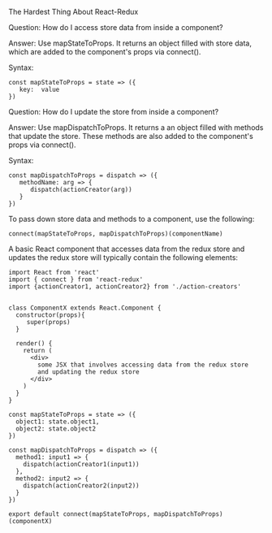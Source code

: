 The Hardest Thing About React-Redux


Question: How do I access store data from inside a component?

Answer: Use mapStateToProps. It returns an object filled with store data, which are added to the component's props via connect().

Syntax:
```
const mapStateToProps = state => ({
   key:  value
})
```
Question: How do I update the store from inside a component?

Answer: Use mapDispatchToProps. It returns a an object filled with methods that update the store. These methods are also added to the component's props via connect().

Syntax:
```
const mapDispatchToProps = dispatch => ({
   methodName: arg => {
      dispatch(actionCreator(arg))
   }
})
```
To pass down store data and methods to a component, use the following:
```
connect(mapStateToProps, mapDispatchToProps)(componentName)
```
A basic React component that accesses data from the redux store and updates the redux store will typically contain the following elements:
```
import React from 'react'
import { connect } from 'react-redux'
import {actionCreator1, actionCreator2} from './action-creators'


class ComponentX extends React.Component {
  constructor(props){
     super(props)
  }

  render() {
    return (
      <div>
        some JSX that involves accessing data from the redux store
        and updating the redux store
      </div>
    )
  }
}

const mapStateToProps = state => ({
  object1: state.object1,
  object2: state.object2
})

const mapDispatchToProps = dispatch => ({
  method1: input1 => {
    dispatch(actionCreator1(input1))
  },
  method2: input2 => {
    dispatch(actionCreator2(input2))
  }
})

export default connect(mapStateToProps, mapDispatchToProps)(componentX)
```
